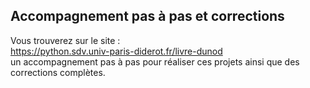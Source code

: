 ## Accompagnement pas à pas et corrections

Vous trouverez sur le site :  
<https://python.sdv.univ-paris-diderot.fr/livre-dunod>  
un accompagnement pas à pas pour réaliser ces projets ainsi que des corrections complètes.
